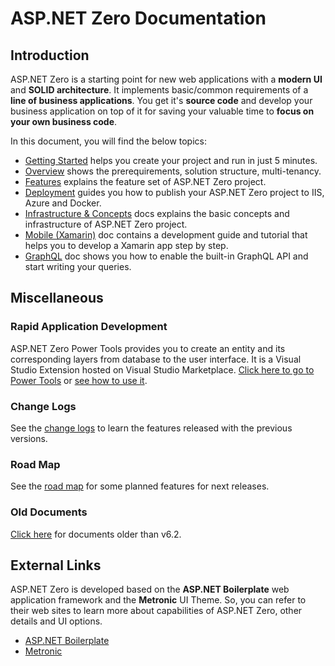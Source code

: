 # ASP.NET Zero Documentation

## Introduction

ASP.NET Zero is a starting point for new web applications with a **modern UI** and **SOLID architecture**. It implements basic/common requirements of a **line of business applications**. You get it's **source code** and develop your business application on top of it for saving your valuable time to **focus on your own business code**.

In this document, you will find the below topics:

* [Getting Started](Getting-Started-Angular.md)  helps you create your project and run in just 5 minutes.
* [Overview](Overview-Angular.md) shows the prerequirements, solution structure, multi-tenancy.
* [Features](Features-Angular.md) explains the feature set of ASP.NET Zero project.
* [Deployment](Deployment-Angular.md) guides you how to publish your ASP.NET Zero project to IIS, Azure and Docker.
* [Infrastructure & Concepts](Features-Angular-Infrastructure.md) docs explains the basic concepts and infrastructure of ASP.NET Zero project. 
* [Mobile (Xamarin)](Xamarin.md) doc contains a development guide and tutorial that helps you to develop a Xamarin app step by step.
* [GraphQL](GraphQL.md) doc shows you how to enable the built-in GraphQL API and start writing your queries.

## Miscellaneous

### Rapid Application Development

ASP.NET Zero Power Tools provides you to create an entity and its corresponding layers from database to the user interface. It is a Visual Studio Extension hosted on Visual Studio Marketplace. [Click here to go to Power Tools](https://marketplace.visualstudio.com/items?itemName=Volosoft.AspNetZeroPowerTools)  or [see how to use it](Rapid-Application-Development.md).

### Change Logs

See the [change logs](Change-Logs.md) to learn the features released with the previous versions.

### Road Map

See the [road map](Road-Map.md) for some planned features for next releases.

### Old Documents

[Click here](Old-Documents.md) for documents older than v6.2.

## External Links

ASP.NET Zero is developed based on the **ASP.NET Boilerplate** web application framework and the **Metronic** UI Theme. So, you can refer to their web sites to learn more about capabilities of ASP.NET Zero, other details and UI options.

- [ASP.NET Boilerplate](https://aspnetboilerplate.com/Pages/Documents)
- [Metronic](http://www.keenthemes.com/preview/metronic/)